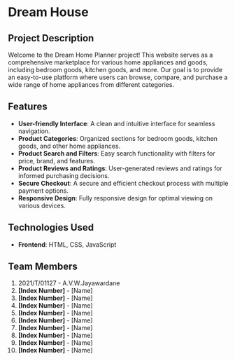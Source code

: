 # Dream House

## Project Description
Welcome to the Dream Home Planner project! This website serves as a comprehensive marketplace for various home appliances and goods, including bedroom goods, kitchen goods, and more. Our goal is to provide an easy-to-use platform where users can browse, compare, and purchase a wide range of home appliances from different categories.

## Features
- **User-friendly Interface**: A clean and intuitive interface for seamless navigation.
- **Product Categories**: Organized sections for bedroom goods, kitchen goods, and other home appliances.
- **Product Search and Filters**: Easy search functionality with filters for price, brand, and features.
- **Product Reviews and Ratings**: User-generated reviews and ratings for informed purchasing decisions.
- **Secure Checkout**: A secure and efficient checkout process with multiple payment options.
- **Responsive Design**: Fully responsive design for optimal viewing on various devices.

## Technologies Used
- **Frontend**: HTML, CSS, JavaScript

## Team Members
1. 2021/T/01127 - A.V.W.Jayawardane
2. **[Index Number]** - [Name]
3. **[Index Number]** - [Name]
4. **[Index Number]** - [Name]
5. **[Index Number]** - [Name]
6. **[Index Number]** - [Name]
7. **[Index Number]** - [Name]
8. **[Index Number]** - [Name]
9. **[Index Number]** - [Name]
10. **[Index Number]** - [Name]

